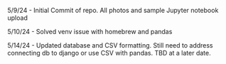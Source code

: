 5/9/24 - Initial Commit of repo. All photos and sample Jupyter notebook upload

5/10/24 - Solved venv issue with homebrew and pandas

5/14/24 - Updated database and CSV formatting. Still need to address connecting db to django or use CSV with pandas. TBD at a later date.
